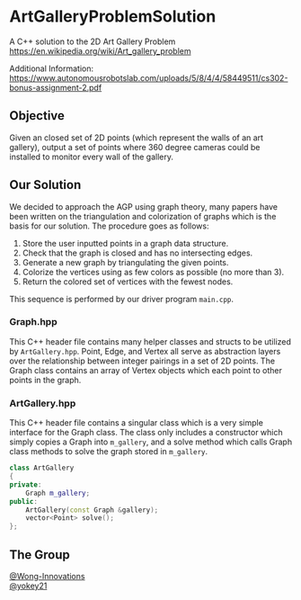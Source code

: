 # ArtGalleryProblemSolution
A C++ solution to the 2D Art Gallery Problem https://en.wikipedia.org/wiki/Art_gallery_problem  

Additional Information: https://www.autonomousrobotslab.com/uploads/5/8/4/4/58449511/cs302-bonus-assignment-2.pdf

## Objective
Given an closed set of 2D points (which represent the walls of an art gallery), output a set of points where 360 degree cameras could be installed to monitor every wall of the gallery.

## Our Solution
We decided to approach the AGP using graph theory, many papers have been written on the triangulation and colorization of graphs which is the basis for our solution. The procedure goes as follows:
1. Store the user inputted points in a graph data structure.
2. Check that the graph is closed and has no intersecting edges.
3. Generate a new graph by triangulating the given points.
4. Colorize the vertices using as few colors as possible (no more than 3).
5. Return the colored set of vertices with the fewest nodes.

This sequence is performed by our driver program `main.cpp`.

### Graph.hpp
This C++ header file contains many helper classes and structs to be utilized by `ArtGallery.hpp`. Point, Edge, and Vertex all serve as abstraction layers over the relationship between integer pairings in a set of 2D points. The Graph class contains an array of Vertex objects which each point to other points in the graph.

### ArtGallery.hpp
This C++ header file contains a singular class which is a very simple interface for the Graph class. The class only includes a constructor which simply copies a Graph into `m_gallery`, and a solve method which calls Graph class methods to solve the graph stored in `m_gallery`.

```c++
class ArtGallery
{
private:
    Graph m_gallery;
public:
    ArtGallery(const Graph &gallery);
    vector<Point> solve();
};
```

## The Group
[@Wong-Innovations](https://github.com/Wong-Innovations)  
[@yokey21](https://github.com/yokey21)
[]()
[]()
[]()
